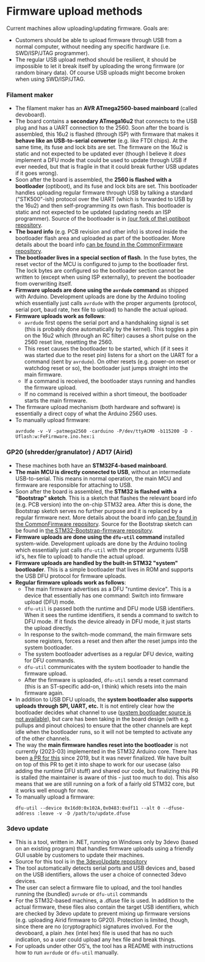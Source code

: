 # Firmware upload methods
Current machines allow uploading/updating firmware. Goals are:
 - Customers should be able to upload firmware through USB from a normal
   computer, without needing any specific hardware (i.e. SWD/ISP/JTAG programmer).
 - The regular USB upload method should be resilient, it should be impossible
   to let it break itself by uploading the wrong firmware (or random binary data).
   Of course USB uploads might become broken when using SWD/ISP/JTAG.

### Filament maker
 - The filament maker has an **AVR ATmega2560-based mainboard** (called devoboard).
 - The board contains a **secondary ATmega16u2** that connects to the USB plug and has a UART connection to the 2560. Soon after the board is assembled, this 16u2 is flashed (through ISP) with firmware that makes it **behave like an USB-to-serial converter** (e.g. like FTDI chips). At the same time, its fuse and lock bits are set. The firmware on the 16u2 is static and not expected to be updated ever (though I believe it *does* implement a DFU mode that could be used to update through USB if ever needed, but that is fragile in that it could break further USB updates if it goes wrong).
 - Soon after the board is assembled, the **2560 is flashed with a bootloader** (optiboot), and its fuse and lock bits are set. This bootloader handles uploading regular firmware through USB by talking a standard ("STK500"-ish) protocol over the UART (which is forwarded to USB by the 16u2) and then self-programming its own flash. This bootloader is static and not expected to be updated (updating needs an ISP programmer). Source of the bootloader is in [(our fork of the) optiboot repository](https://github.com/3devo/optiboot).
 - **The board info** (e.g. PCB revision and other info) is stored inside the bootloader flash area and uploaded as part of the bootloader. More details about the board info [can be found in the CommonFirmware repository](https://github.com/3devo/CommonFirmware/blob/dev/doc/Boardinfo.md).
 - **The bootloader lives in a special section of flash**. In the fuse bytes, the reset vector of the MCU is configured to jump to the bootloader first. The lock bytes are configured so the bootloader section cannot be written to (except when using ISP externally), to prevent the bootloader from overwriting itself.
 - **Firmware uploads are done using the `avrdude` command** as shipped with Arduino. Development uploads are done by the Arduino tooling which essentially just calls `avrdude` with the proper arguments (protocol, serial port, baud rate, hex file to upload) to handle the actual upload.
 - **Firmware uploads work as follows**:
	 - `avrdude` first opens the serial port and a handshaking signal is set (this is probably done automatically by the kernel). This toggles a pin on the 16u2 which (through an RC filter) causes a short pulse on the 2560 reset line, resetting the 2560.
	 - This reset causes the bootloader to be started, which (if it sees it was started due to the reset pin) listens for a short on the UART for a command (sent by `avrdude`). On other resets (e.g. power-on reset or watchdog reset or so), the bootloader just jumps straight into the main firmware.
	 - If a command is received, the bootloader stays running and handles the firmware upload.
	 - If no command is received within a short timeout, the bootloader starts the main firmware.
 - The firmware upload mechanism (both hardware and software) is essentially a direct copy of what the Arduino 2560 uses.
 - To manually upload firmware:
   ```
   avrdude -v -V -patmega2560 -carduino -P/dev/ttyACM0 -b115200 -D -Uflash:w:FeFirmware.ino.hex:i
   ```

### GP20 (shredder/granulator) / AD17 (Airid)
 - These machines both have an **STM32F4-based mainboard**.
 - **The main MCU is directly connected to USB**, without an intermediate USB-to-serial. This means in normal operation, the main MCU and firmware are responsible for attaching to USB.
 - Soon after the board is assembled, the **STM32 is flashed with a "Bootstrap" sketch**. This is a sketch that flashes the relevant board info (e.g. PCB version) into the on-chip STM32 area. After this is done, the Bootstrap sketch serves no further purpose and it is replaced by a regular firmware next. More details about the board info [can be found in the CommonFirmware repository](https://github.com/3devo/CommonFirmware/blob/dev/doc/Boardinfo.md). Source for the Bootstrap sketch can be found in [the STM32-Bootstrap-firmware repository](https://github.com/3devo/STM32-Bootstrap-firmware).
 - **Firmware uploads are done using the `dfu-util` command** installed system-wide. Development uploads are done by the Arduino tooling which essentially just calls `dfu-util` with the proper arguments (USB id's, hex file to upload) to handle the actual upload.
 - **Firmware uploads are handled by the built-in STM32 "system" bootloader**. This is a simple bootloader that lives in ROM and supports the USB DFU protocol for firmware uploads.
 - **Regular firmware uploads work as follows**:
	 - The main firmware advertises as a DFU "runtime device". This is a device that essentially has one command: Switch into firmware upload (DFU) mode.
	 - `dfu-util` is passed both the runtime and DFU mode USB identifiers. When it sees the runtime identifiers, it sends a command to switch to DFU mode. If it finds the device already in DFU mode, it just starts the upload directly.
	 - In response to the switch-mode command, the main firmware sets some registers, forces a reset and then after the reset jumps into the system bootloader.
	 - The system bootloader advertises as a regular DFU device, waiting for DFU commands.
	 - `dfu-util` communicates with the system bootloader to handle the firmware upload.
	 - After the firmware is uploaded, `dfu-util` sends a reset command (this is an ST-specific add-on, I think) which resets into the main firmware again.
 - In addition to USB DFU uploads, the **system bootloader also supports uploads through SPI, UART, etc.** It is not entirely clear how the bootloader decides what channel to use ([system bootloader source is not available](https://community.st.com/s/idea/0873W000000PAwtQAG/detail)), but care has been taking in the board design (with e.g. pullups and pinout choices) to ensure that the other channels are kept idle when the bootloader runs, so it will not be tempted to activate any of the other channels.
 - The way the **main firmware handles reset into the bootloader** is not currently (2023-03) implemented in the STM32 Arduino core. There has been [a PR for this](https://github.com/stm32duino/Arduino_Core_STM32/pull/710) since 2019, but it was never finalized. We have built on top of this PR to get it into shape to work for our usecase (also adding the runtime DFU stuff) and shared our code, but finalizing this PR is stalled (the maintainer is aware of this - just too much to do). This also means that we are still running on a fork of a fairly old STM32 core, but it works well enough for now.
 - To manually upload a firmware:
   ```
   dfu-util --device 0x16d0:0x102A,0x0483:0xdf11 --alt 0 --dfuse-address :leave -v -D /path/to/update.dfuse
   ```

### 3devo update
 - This is a tool, written in .NET, running on Windows only by 3devo (based on an existing program) that handles firmware uploads using a friendly GUI usable by customers to update their machines.
 - Source for this tool is in [the 3devoUpdate repository](https://github.com/3devo/3devoUpdate)
 - The tool automatically detects serial ports and USB devices and, based on the USB identifiers, allows the user a choice of connected 3devo devices.
 - The user can select a firmware file to upload, and the tool handles running the (bundled) `avrude` or `dfu-util` commands
 - For the STM32-based machines, a .dfuse file is used. In addition to the actual firmware, these files also contain the target USB identifiers, which are checked by 3devo update to prevent mixing up firmware versions (e.g. uploading Airid firmware to GP20). Protection is limited, though, since there are no (cryptographic) signatures involved. For the devoboard, a plain .hex (intel hex) file is used that has no such indication, so a user could upload any hex file and break things.
 - For uploads under other OS's, the tool has a README with instructions how to run `avrdude` or `dfu-util` manually.
